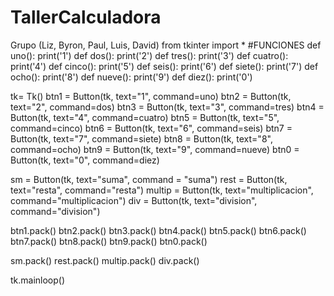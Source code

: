 # TallerCalculadora
Grupo (Liz, Byron, Paul, Luis, David)
from tkinter import *
#FUNCIONES
def uno(): 
    print('1')
def dos(): 
    print('2')
def tres(): 
    print('3')
def cuatro(): 
    print('4')
def cinco(): 
    print('5')
def seis(): 
    print('6')
def siete(): 
    print('7')
def ocho(): 
    print('8')
def nueve(): 
    print('9')
def diez(): 
    print('0')    
    
    
    
    

tk= Tk()
btn1 = Button(tk, text="1", command=uno)
btn2 = Button(tk, text="2", command=dos)
btn3 = Button(tk, text="3", command=tres)
btn4 = Button(tk, text="4", command=cuatro)
btn5 = Button(tk, text="5", command=cinco)
btn6 = Button(tk, text="6", command=seis)
btn7 = Button(tk, text="7", command=siete)
btn8 = Button(tk, text="8", command=ocho)
btn9 = Button(tk, text="9", command=nueve)
btn0 = Button(tk, text="0", command=diez)

sm = Button(tk, text="suma", command = "suma")
rest = Button(tk, text="resta", command="resta")
multip = Button(tk, text="multiplicacion", command="multiplicacion")
div = Button(tk, text="division", command="division")

btn1.pack()
btn2.pack()
btn3.pack()
btn4.pack()
btn5.pack()
btn6.pack()
btn7.pack()
btn8.pack()
btn9.pack()
btn0.pack()

sm.pack()
rest.pack()
multip.pack()
div.pack()

tk.mainloop()